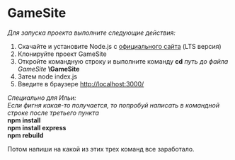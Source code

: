 # GameSite

*Для запуска проекта выполните следующие действия:*
1. Скачайте и установите Node.js с [официального сайта](https://nodejs.org/en/) (LTS версия)
2. Клонируйте проект GameSite
3. Откройте командную строку и выполните команду **cd** *путь до файла GameSite* **\GameSite**
4. Затем node index.js
5. Введите в браузере [http://localhost:3000/](http://localhost:3000/)


*Специально для Ильи:*  
*Если фигня какая-то получается, то  попробуй написать в командной строке после третьего пункта*  
**npm install  
npm install express  
npm rebuild**  

Потом напиши на какой из этих трех команд все заработало.
